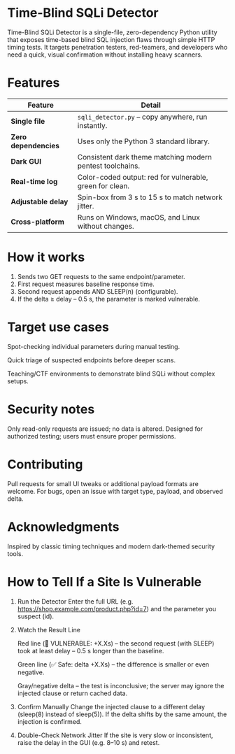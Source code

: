 # Time-Blind SQLi Detector

Time-Blind SQLi Detector is a single-file, zero-dependency Python utility that exposes time-based blind SQL injection flaws through simple HTTP timing tests.
It targets penetration testers, red-teamers, and developers who need a quick, visual confirmation without installing heavy scanners.

# Features

| Feature               | Detail                                                    |
| --------------------- | --------------------------------------------------------- |
| **Single file**       | `sqli_detector.py` – copy anywhere, run instantly.        |
| **Zero dependencies** | Uses only the Python 3 standard library.                  |
| **Dark GUI**          | Consistent dark theme matching modern pentest toolchains. |
| **Real-time log**     | Color-coded output: red for vulnerable, green for clean.  |
| **Adjustable delay**  | Spin-box from 3 s to 15 s to match network jitter.        |
| **Cross-platform**    | Runs on Windows, macOS, and Linux without changes.        |

# How it works

  1.  Sends two GET requests to the same endpoint/parameter.
  2.  First request measures baseline response time.
  3.  Second request appends AND SLEEP(n) (configurable).
  4.  If the delta ≥ delay – 0.5 s, the parameter is marked vulnerable.

# Target use cases

Spot-checking individual parameters during manual testing.

Quick triage of suspected endpoints before deeper scans.

Teaching/CTF environments to demonstrate blind SQLi without complex setups.

# Security notes

Only read-only requests are issued; no data is altered.
Designed for authorized testing; users must ensure proper permissions.

# Contributing

Pull requests for small UI tweaks or additional payload formats are welcome.
For bugs, open an issue with target type, payload, and observed delta.

# Acknowledgments

Inspired by classic timing techniques and modern dark-themed security tools.

# How to Tell If a Site Is Vulnerable

 1. Run the Detector
  Enter the full URL (e.g. https://shop.example.com/product.php?id=7) and the parameter you suspect (id).

 2. Watch the Result Line

    Red line (🔴 VULNERABLE: +X.Xs) – the second request (with SLEEP) took at least delay – 0.5 s longer than the baseline.

    Green line (✅ Safe: delta +X.Xs) – the difference is smaller or even negative.

    Gray/negative delta – the test is inconclusive; the server may ignore the injected clause or return cached data.

 3.  Confirm Manually
    Change the injected clause to a different delay (sleep(8) instead of sleep(5)). If the delta shifts by the same amount, the injection is confirmed.

 4. Double-Check Network Jitter
    If the site is very slow or inconsistent, raise the delay in the GUI (e.g. 8–10 s) and retest.
